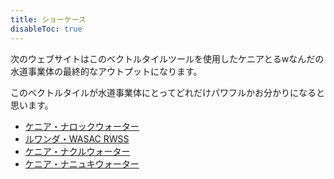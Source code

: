 ```yaml
---
title: ショーケース
disableToc: true
---
```


次のウェブサイトはこのベクトルタイルツールを使用したケニアとるwなんだの水道事業体の最終的なアウトプットになります。

このベクトルタイルが水道事業体にとってどれだけパワフルかお分かりになると思います。

- [ケニア・ナロックウォーター](../casestudies/narok)
- [ルワンダ・WASAC RWSS](../casestudies/wasac)
- [ケニア・ナクルウォーター](../casestudies/nakuru)
- [ケニア・ナニュキウォーター](../casestudies/nanyuki)

